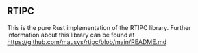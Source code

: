 ## RTIPC

This is the pure Rust implementation of the RTIPC library. 
Further information about this library can be found at https://github.com/mausys/rtipc/blob/main/README.md

